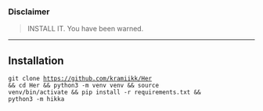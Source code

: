 
### Disclaimer

>  INSTALL IT. You have been warned.

<hr>
<h2>Installation</h2>

<code>git clone https://github.com/kramiikk/Her && cd Her && python3 -m venv venv && source venv/bin/activate && pip install -r requirements.txt && python3 -m hikka</code>
